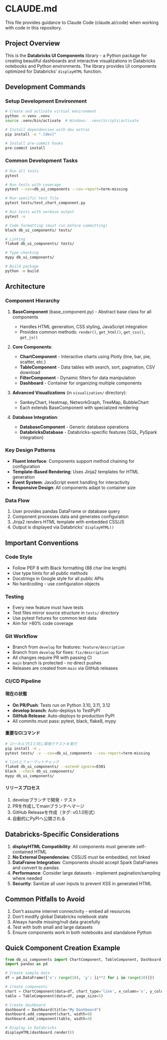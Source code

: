 # CLAUDE.md

This file provides guidance to Claude Code (claude.ai/code) when working with code in this repository.

## Project Overview

This is the **Databricks UI Components** library - a Python package for creating beautiful dashboards and interactive visualizations in Databricks notebooks and Python environments. The library provides UI components optimized for Databricks' `displayHTML` function.

## Development Commands

### Setup Development Environment
```bash
# Create and activate virtual environment
python -m venv .venv
source .venv/bin/activate  # Windows: .venv\Scripts\activate

# Install dependencies with dev extras
pip install -e ".[dev]"

# Install pre-commit hooks
pre-commit install
```

### Common Development Tasks
```bash
# Run all tests
pytest

# Run tests with coverage
pytest --cov=db_ui_components --cov-report=term-missing

# Run specific test file
pytest tests/test_chart_component.py

# Run tests with verbose output
pytest -v

# Code formatting (must run before committing)
black db_ui_components/ tests/

# Linting
flake8 db_ui_components/ tests/

# Type checking
mypy db_ui_components/

# Build package
python -m build
```

## Architecture

### Component Hierarchy
1. **BaseComponent** (base_component.py) - Abstract base class for all components
   - Handles HTML generation, CSS styling, JavaScript integration
   - Provides common methods: `render()`, `get_html()`, `get_css()`, `get_js()`

2. **Core Components**:
   - **ChartComponent** - Interactive charts using Plotly (line, bar, pie, scatter, etc.)
   - **TableComponent** - Data tables with search, sort, pagination, CSV download
   - **FilterComponent** - Dynamic filters for data manipulation
   - **Dashboard** - Container for organizing multiple components

3. **Advanced Visualizations** (in `visualization/` directory):
   - SankeyChart, Heatmap, NetworkGraph, TreeMap, BubbleChart
   - Each extends BaseComponent with specialized rendering

4. **Database Integration**:
   - **DatabaseComponent** - Generic database operations
   - **DatabricksDatabase** - Databricks-specific features (SQL, PySpark integration)

### Key Design Patterns
- **Fluent Interface**: Components support method chaining for configuration
- **Template-Based Rendering**: Uses Jinja2 templates for HTML generation
- **Event System**: JavaScript event handling for interactivity
- **Responsive Design**: All components adapt to container size

### Data Flow
1. User provides pandas DataFrame or database query
2. Component processes data and generates configuration
3. Jinja2 renders HTML template with embedded CSS/JS
4. Output is displayed via Databricks' `displayHTML()`

## Important Conventions

### Code Style
- Follow PEP 8 with Black formatting (88 char line length)
- Use type hints for all public methods
- Docstrings in Google style for all public APIs
- No hardcoding - use configuration objects

### Testing
- Every new feature must have tests
- Test files mirror source structure in `tests/` directory
- Use pytest fixtures for common test data
- Aim for >80% code coverage

### Git Workflow
- Branch from `develop` for features: `feature/description`
- Branch from `develop` for fixes: `fix/description`
- All changes require PR with passing CI
- `main` branch is protected - no direct pushes
- Releases are created from `main` via GitHub releases

### CI/CD Pipeline

#### 現在の状態
- **On PR/Push**: Tests run on Python 3.10, 3.11, 3.12
- **develop branch**: Auto-deploys to TestPyPI
- **GitHub Release**: Auto-deploys to production PyPI
- All commits must pass: pytest, black, flake8, mypy

#### 重要なCIコマンド
```bash
# ローカルでCIと同じ環境でテストを実行
pip install -e .
pytest tests/ -v --cov=db_ui_components --cov-report=term-missing

# lintとフォーマットチェック
flake8 db_ui_components/ --extend-ignore=E501
black --check db_ui_components/
mypy db_ui_components/
```

#### リリースプロセス
1. developブランチで開発・テスト
2. PRを作成してmainブランチへマージ
3. GitHub Releaseを作成（タグ: v0.1.0形式）
4. 自動的にPyPIへ公開される

## Databricks-Specific Considerations

1. **displayHTML Compatibility**: All components must generate self-contained HTML
2. **No External Dependencies**: CSS/JS must be embedded, not linked
3. **DataFrame Integration**: Components should accept Spark DataFrames and convert to pandas
4. **Performance**: Consider large datasets - implement pagination/sampling where needed
5. **Security**: Sanitize all user inputs to prevent XSS in generated HTML

## Common Pitfalls to Avoid

1. Don't assume internet connectivity - embed all resources
2. Don't modify global Databricks notebook state
3. Always handle missing/null data gracefully
4. Test with both small and large datasets
5. Ensure components work in both notebooks and standalone Python

## Quick Component Creation Example

```python
from db_ui_components import ChartComponent, TableComponent, Dashboard
import pandas as pd

# Create sample data
df = pd.DataFrame({'x': range(10), 'y': [i**2 for i in range(10)]})

# Create components
chart = ChartComponent(data=df, chart_type='line', x_column='x', y_column='y')
table = TableComponent(data=df, page_size=5)

# Create dashboard
dashboard = Dashboard(title="My Dashboard")
dashboard.add_component(chart, width=8)
dashboard.add_component(table, width=4)

# Display in Databricks
displayHTML(dashboard.render())
```